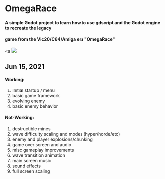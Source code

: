 # OmegaRace
#### A simple Godot project to learn how to use gdscript and the Godot engine to recreate the legacy
#### game from the Vic20/C64/Amiga era "OmegaRace"
<a 
  <img src="https://en.wikipedia.org/wiki/Omega_Race#/media/File:Omega_Race_(2).jpg">
</a>

## Jun 15, 2021
#### Working:
1. Initial startup / menu
1. basic game framework
1. evolving enemy
1. basic enemy behavior


#### Not-Working:
1. destructible mines
1. wave difficulty scaling and modes (hyper/horde/etc)
1. enemy and player explosions/chunking
1. game over screen and audio
1. misc gameplay improvements
1. wave transition animation
1. main screen music
1. sound effects
1. full screen scaling


